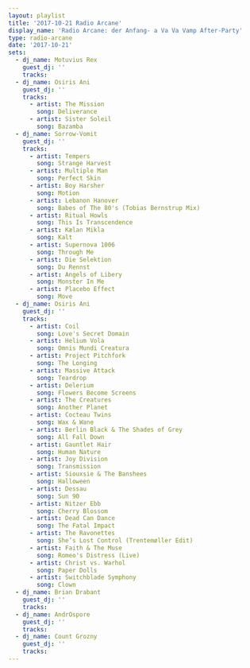 ```yaml
---
layout: playlist
title: '2017-10-21 Radio Arcane'
display_name: 'Radio Arcane: der Anfang- a Va Va Vamp After-Party'
type: radio-arcane
date: '2017-10-21'
sets:
  - dj_name: Motuvius Rex
    guest_dj: ''
    tracks:
  - dj_name: Osiris Ani
    guest_dj: ''
    tracks:
      - artist: The Mission
        song: Deliverance
      - artist: Sister Soleil
        song: Bazamba
  - dj_name: Sorrow-Vomit
    guest_dj: ''
    tracks:
      - artist: Tempers
        song: Strange Harvest
      - artist: Multiple Man
        song: Perfect Skin
      - artist: Boy Harsher
        song: Motion
      - artist: Lebanon Hanover
        song: Babes of The 80's (Tobias Bernstrup Mix)
      - artist: Ritual Howls
        song: This Is Transcendence
      - artist: Kælan Mikla
        song: Kalt
      - artist: Supernova 1006
        song: Through Me
      - artist: Die Selektion
        song: Du Rennst
      - artist: Angels of Libery
        song: Monster In Me
      - artist: Placebo Effect
        song: Move
  - dj_name: Osiris Ani
    guest_dj: ''
    tracks:
      - artist: Coil
        song: Love's Secret Domain
      - artist: Helium Vola
        song: Omnis Mundi Creatura
      - artist: Project Pitchfork
        song: The Longing
      - artist: Massive Attack
        song: Teardrop
      - artist: Delerium
        song: Flowers Become Screens
      - artist: The Creatures
        song: Another Planet
      - artist: Cocteau Twins
        song: Wax & Wane
      - artist: Berlin Black & The Shades of Grey
        song: All Fall Down
      - artist: Gauntlet Hair
        song: Human Nature
      - artist: Joy Division
        song: Transmission
      - artist: Siouxsie & The Banshees
        song: Halloween
      - artist: Dessau
        song: Sun 90
      - artist: Nitzer Ebb
        song: Cherry Blossom
      - artist: Dead Can Dance
        song: The Fatal Impact
      - artist: The Ravonettes
        song: She’s Lost Control (Trentemøller Edit)
      - artist: Faith & The Muse
        song: Romeo's Distress (Live)
      - artist: Christ vs. Warhol
        song: Paper Dolls
      - artist: Switchblade Symphony
        song: Clown
  - dj_name: Brian Drabant
    guest_dj: ''
    tracks:
  - dj_name: AndrOspore
    guest_dj: ''
    tracks:
  - dj_name: Count Grozny
    guest_dj: ''
    tracks:
---
```

